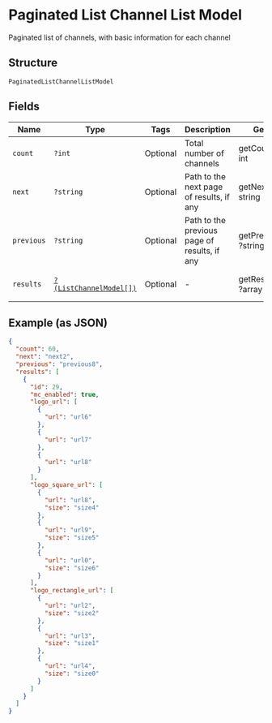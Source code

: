 
# Paginated List Channel List Model

Paginated list of channels, with basic information for each channel

## Structure

`PaginatedListChannelListModel`

## Fields

| Name | Type | Tags | Description | Getter | Setter |
|  --- | --- | --- | --- | --- | --- |
| `count` | `?int` | Optional | Total number of channels | getCount(): ?int | setCount(?int count): void |
| `next` | `?string` | Optional | Path to the next page of results, if any | getNext(): ?string | setNext(?string next): void |
| `previous` | `?string` | Optional | Path to the previous page of results, if any | getPrevious(): ?string | setPrevious(?string previous): void |
| `results` | [`?(ListChannelModel[])`](../../doc/models/list-channel-model.md) | Optional | - | getResults(): ?array | setResults(?array results): void |

## Example (as JSON)

```json
{
  "count": 60,
  "next": "next2",
  "previous": "previous8",
  "results": [
    {
      "id": 29,
      "mc_enabled": true,
      "logo_url": [
        {
          "url": "url6"
        },
        {
          "url": "url7"
        },
        {
          "url": "url8"
        }
      ],
      "logo_square_url": [
        {
          "url": "url8",
          "size": "size4"
        },
        {
          "url": "url9",
          "size": "size5"
        },
        {
          "url": "url0",
          "size": "size6"
        }
      ],
      "logo_rectangle_url": [
        {
          "url": "url2",
          "size": "size2"
        },
        {
          "url": "url3",
          "size": "size1"
        },
        {
          "url": "url4",
          "size": "size0"
        }
      ]
    }
  ]
}
```

